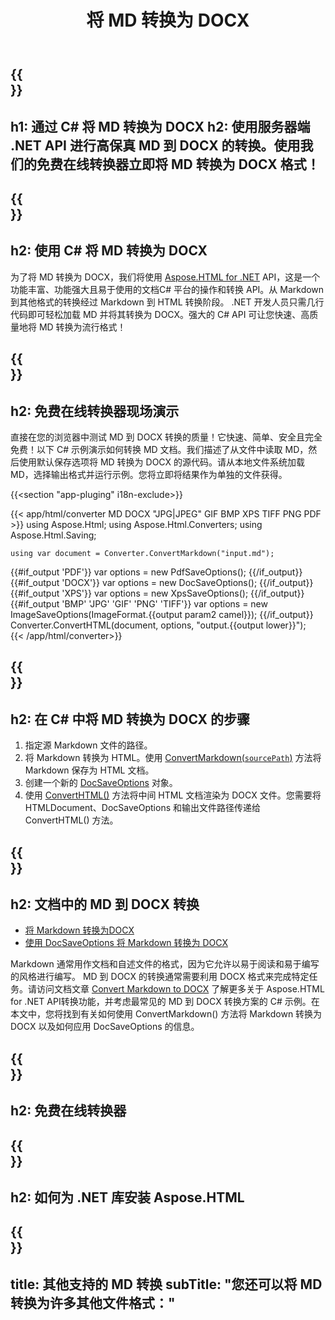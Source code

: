 ﻿---
translation: true
template: /templates/_template-conversion-child.md
title: 将 MD 转换为 DOCX
description: 用于 MD 到 DOCX 转换的示例 C# 代码。在 ASP.NET 或任何 .NET 应用程序中轻松使用转换器 API。免费试用在线 MD 到 DOCX 转换器！
url: /net/conversion/md-to-docx/
family: html
platformtag: net
feature: conversion
informat: MD
outformat: DOCX
otherformats: PDF XPS JPEG BMP GIF PNG TIFF HTML
---

{{<section banner>}}
---
h1: 通过 C# 将 MD 转换为 DOCX
h2: 使用服务器端 .NET API 进行高保真 MD 到 DOCX 的转换。使用我们的免费在线转换器立即将 MD 转换为 DOCX 格式！
---

{{<section overview>}}
---
h2: 使用 C# 将 MD 转换为 DOCX
---

为了将 MD 转换为 DOCX，我们将使用 [Aspose.HTML for .NET](https://products.aspose.com/html/net/) API，这是一个功能丰富、功能强大且易于使用的文档C# 平台的操作和转换 API。从 Markdown 到其他格式的转换经过 Markdown 到 HTML 转换阶段。 .NET 开发人员只需几行代码即可轻松加载 MD 并将其转换为 DOCX。强大的 C# API 可让您快速、高质量地将 MD 转换为流行格式！

{{<section demos>}}
---
h2: 免费在线转换器现场演示
---

直接在您的浏览器中测试 MD 到 DOCX 转换的质量！它快速、简单、安全且完全免费！以下 C# 示例演示如何转换 MD 文档。我们描述了从文件中读取 MD，然后使用默认保存选项将 MD 转换为 DOCX 的源代码。请从本地文件系统加载 MD，选择输出格式并运行示例。您将立即将结果作为单独的文件获得。

{{<section "app-pluging" i18n-exclude>}}

{{< app/html/converter MD DOCX "JPG|JPEG" GIF BMP XPS TIFF PNG PDF >}}
using Aspose.Html;
using Aspose.Html.Converters;
using Aspose.Html.Saving;

    using var document = Converter.ConvertMarkdown("input.md");
{{#if_output 'PDF'}}
    var options = new PdfSaveOptions();
{{/if_output}}
{{#if_output 'DOCX'}}
    var options = new DocSaveOptions();
{{/if_output}}
{{#if_output 'XPS'}}
    var options = new XpsSaveOptions();
{{/if_output}}
{{#if_output 'BMP' 'JPG' 'GIF' 'PNG' 'TIFF'}}
    var options = new ImageSaveOptions(ImageFormat.{{output param2 camel}});
{{/if_output}}
    Converter.ConvertHTML(document, options, "output.{{output lower}}");   
{{< /app/html/converter>}}


{{<section steps>}}
---
h2: 在 C# 中将 MD 转换为 DOCX 的步骤
---
1. 指定源 Markdown 文件的路径。
1. 将 Markdown 转换为 HTML。使用 [ConvertMarkdown(`sourcePath`)](https://reference.aspose.com/html/net/aspose.html.converters.converter/convertmarkdown/methods/4) 方法将 Markdown 保存为 HTML 文档。
1. 创建一个新的 [DocSaveOptions](https://reference.aspose.com/html/net/aspose.html.saving/docsaveoptions) 对象。
1. 使用 [ConvertHTML()](https://reference.aspose.com/html/net/aspose.html.converters/converter/converthtml/) 方法将中间 HTML 文档渲染为 DOCX 文件。您需要将 HTMLDocument、DocSaveOptions 和输出文件路径传递给 ConvertHTML() 方法。




{{<section documentation>}}
---
h2: 文档中的 MD 到 DOCX 转换
---

 - <a href="https://docs.aspose.com/html/net/converting-between-formats/markdown-to-docx/#convert-markdown-to-docx" target="_blank">将 Markdown 转换为DOCX</a>
 - <a href="https://docs.aspose.com/html/net/converting-between-formats/markdown-to-docx/#convert-markdown-to-docx-using-docsaveoptions" target="_blank" >使用 DocSaveOptions 将 Markdown 转换为 DOCX</a>

Markdown 通常用作文档和自述文件的格式，因为它允许以易于阅读和易于编写的风格进行编写。 MD 到 DOCX 的转换通常需要利用 DOCX 格式来完成特定任务。请访问文档文章 [Convert Markdown to DOCX](https://docs.aspose.com/html/net/converting-between-formats/markdown-to-docx/) 了解更多关于 Aspose.HTML for .NET API转换功能，并考虑最常见的 MD 到 DOCX 转换方案的 C# 示例。在本文中，您将找到有关如何使用 ConvertMarkdown() 方法将 Markdown 转换为 DOCX 以及如何应用 DocSaveOptions 的信息。

{{<section online-converters>}}
---
h2: 免费在线转换器
---

{{<section get-started>}}
---
h2: 如何为 .NET 库安装 Aspose.HTML
---

{{<section other-conversions>}}
---
title: 其他支持的 MD 转换
subTitle: "您还可以将 MD 转换为许多其他文件格式："
---